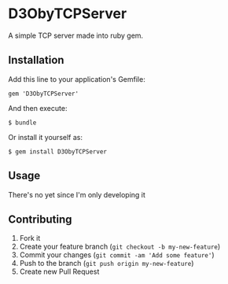 # D3ObyTCPServer

A simple TCP server made into ruby gem.

## Installation

Add this line to your application's Gemfile:

    gem 'D3ObyTCPServer'

And then execute:

    $ bundle

Or install it yourself as:

    $ gem install D3ObyTCPServer

## Usage

There's no yet since I'm only developing it

## Contributing

1. Fork it
2. Create your feature branch (`git checkout -b my-new-feature`)
3. Commit your changes (`git commit -am 'Add some feature'`)
4. Push to the branch (`git push origin my-new-feature`)
5. Create new Pull Request
